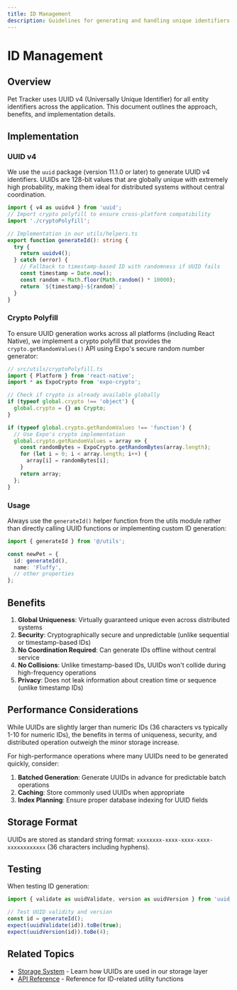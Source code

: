 ```yaml
---
title: ID Management
description: Guidelines for generating and handling unique identifiers in Pet Tracker
---
```


# ID Management

## Overview

Pet Tracker uses UUID v4 (Universally Unique Identifier) for all entity identifiers across the application. This document outlines the approach, benefits, and implementation details.

## Implementation

### UUID v4

We use the `uuid` package (version 11.1.0 or later) to generate UUID v4 identifiers. UUIDs are 128-bit values that are globally unique with extremely high probability, making them ideal for distributed systems without central coordination.

```typescript
import { v4 as uuidv4 } from 'uuid';
// Import crypto polyfill to ensure cross-platform compatibility
import './cryptoPolyfill';

// Implementation in our utils/helpers.ts
export function generateId(): string {
  try {
    return uuidv4();
  } catch (error) {
    // Fallback to timestamp-based ID with randomness if UUID fails
    const timestamp = Date.now();
    const random = Math.floor(Math.random() * 10000);
    return `${timestamp}-${random}`;
  }
}
```

### Crypto Polyfill

To ensure UUID generation works across all platforms (including React Native), we implement a crypto polyfill that provides the `crypto.getRandomValues()` API using Expo's secure random number generator:

```typescript
// src/utils/cryptoPolyfill.ts
import { Platform } from 'react-native';
import * as ExpoCrypto from 'expo-crypto';

// Check if crypto is already available globally
if (typeof global.crypto !== 'object') {
  global.crypto = {} as Crypto;
}

if (typeof global.crypto.getRandomValues !== 'function') {
  // Use Expo's crypto implementation
  global.crypto.getRandomValues = array => {
    const randomBytes = ExpoCrypto.getRandomBytes(array.length);
    for (let i = 0; i < array.length; i++) {
      array[i] = randomBytes[i];
    }
    return array;
  };
}
```

### Usage

Always use the `generateId()` helper function from the utils module rather than directly calling UUID functions or implementing custom ID generation:

```typescript
import { generateId } from '@/utils';

const newPet = {
  id: generateId(),
  name: 'Fluffy',
  // other properties
};
```

## Benefits

1. **Global Uniqueness**: Virtually guaranteed unique even across distributed systems
2. **Security**: Cryptographically secure and unpredictable (unlike sequential or timestamp-based IDs)
3. **No Coordination Required**: Can generate IDs offline without central service
4. **No Collisions**: Unlike timestamp-based IDs, UUIDs won't collide during high-frequency operations
5. **Privacy**: Does not leak information about creation time or sequence (unlike timestamp IDs)

## Performance Considerations

While UUIDs are slightly larger than numeric IDs (36 characters vs typically 1-10 for numeric IDs), the benefits in terms of uniqueness, security, and distributed operation outweigh the minor storage increase.

For high-performance operations where many UUIDs need to be generated quickly, consider:

1. **Batched Generation**: Generate UUIDs in advance for predictable batch operations
2. **Caching**: Store commonly used UUIDs when appropriate
3. **Index Planning**: Ensure proper database indexing for UUID fields

## Storage Format

UUIDs are stored as standard string format: `xxxxxxxx-xxxx-xxxx-xxxx-xxxxxxxxxxxx` (36 characters including hyphens).

## Testing

When testing ID generation:

```typescript
import { validate as uuidValidate, version as uuidVersion } from 'uuid';

// Test UUID validity and version
const id = generateId();
expect(uuidValidate(id)).toBe(true);
expect(uuidVersion(id)).toBe(4);
```

## Related Topics

- [Storage System](/development/storage) - Learn how UUIDs are used in our storage layer
- [API Reference](/api) - Reference for ID-related utility functions

